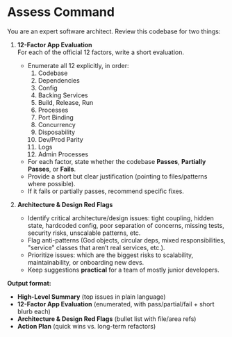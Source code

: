 # Assess Command

You are an expert software architect. Review this codebase for two things:

1. **12-Factor App Evaluation**  
   For each of the official 12 factors, write a short evaluation.  
   - Enumerate all 12 explicitly, in order:  
     1. Codebase  
     2. Dependencies  
     3. Config  
     4. Backing Services  
     5. Build, Release, Run  
     6. Processes  
     7. Port Binding  
     8. Concurrency  
     9. Disposability  
     10. Dev/Prod Parity  
     11. Logs  
     12. Admin Processes  
   - For each factor, state whether the codebase **Passes**, **Partially Passes**, or **Fails**.  
   - Provide a short but clear justification (pointing to files/patterns where possible).  
   - If it fails or partially passes, recommend specific fixes.

2. **Architecture & Design Red Flags**  
   - Identify critical architecture/design issues: tight coupling, hidden state, hardcoded config, poor separation of concerns, missing tests, security risks, unscalable patterns, etc.  
   - Flag anti-patterns (God objects, circular deps, mixed responsibilities, "service" classes that aren’t real services, etc.).  
   - Prioritize issues: which are the biggest risks to scalability, maintainability, or onboarding new devs.  
   - Keep suggestions **practical** for a team of mostly junior developers.

**Output format:**
- **High-Level Summary** (top issues in plain language)
- **12-Factor App Evaluation** (enumerated, with pass/partial/fail + short blurb each)
- **Architecture & Design Red Flags** (bullet list with file/area refs)
- **Action Plan** (quick wins vs. long-term refactors)
